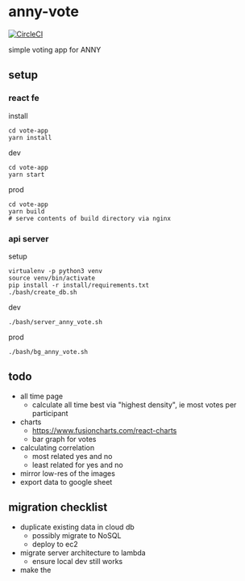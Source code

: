 # anny-vote

[![CircleCI](https://circleci.com/gh/mpaulweeks/anny-vote/tree/master.svg?style=svg)](https://circleci.com/gh/mpaulweeks/anny-vote/tree/master)

simple voting app for ANNY

## setup

### react fe

install
```
cd vote-app
yarn install
```
dev
```
cd vote-app
yarn start
```
prod
```
cd vote-app
yarn build
# serve contents of build directory via nginx
```

### api server

setup
```
virtualenv -p python3 venv
source venv/bin/activate
pip install -r install/requirements.txt
./bash/create_db.sh
```
dev
```
./bash/server_anny_vote.sh
```
prod
```
./bash/bg_anny_vote.sh
```

## todo

- all time page
  - calculate all time best via "highest density", ie most votes per participant
- charts
  - https://www.fusioncharts.com/react-charts
  - bar graph for votes
- calculating correlation
  - most related yes and no
  - least related for yes and no
- mirror low-res of the images
- export data to google sheet

## migration checklist

- duplicate existing data in cloud db
  - possibly migrate to NoSQL
  - deploy to ec2
- migrate server architecture to lambda
  - ensure local dev still works
- make the
